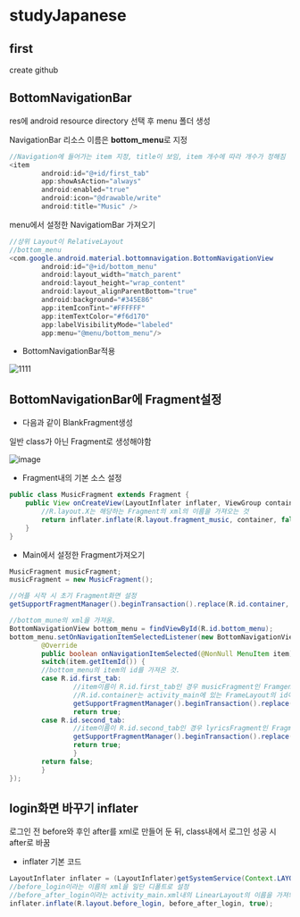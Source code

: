 # studyJapanese

<h2>first</h2>

create github

<h2>BottomNavigationBar</h2>

<p>res에 android resource directory 선택 후 menu 폴더 생성</p>
<p>NavigationBar 리소스 이름은 <b>bottom_menu</b>로 지정</p>

```java
//Navigation에 들어가는 item 지정, title이 보임, item 개수에 따라 개수가 정해짐
<item
        android:id="@+id/first_tab"
        app:showAsAction="always"
        android:enabled="true"
        android:icon="@drawable/write"
        android:title="Music" />
```

<p>menu에서 설정한 NavigatiomBar 가져오기</p>

```java
//상위 Layout이 RelativeLayout
//bottom_menu 
<com.google.android.material.bottomnavigation.BottomNavigationView
        android:id="@+id/bottom_menu"
        android:layout_width="match_parent"
        android:layout_height="wrap_content"
        android:layout_alignParentBottom="true"
        android:background="#345E86"
        app:itemIconTint="#FFFFFF"
        app:itemTextColor="#f6d170"
        app:labelVisibilityMode="labeled"
        app:menu="@menu/bottom_menu"/>
```

- BottomNavigationBar적용 

![1111](https://user-images.githubusercontent.com/71477375/157703614-3f25027e-5863-49f0-b76c-c286557fde95.PNG)

<h2>BottomNavigationBar에 Fragment설정</h2>

- 다음과 같이 BlankFragment생성
<p>일반 class가 아닌 Fragment로 생성해야함</p>

![image](https://user-images.githubusercontent.com/71477375/157809868-413e3f40-9907-4925-971f-ee7805ae66a3.png)

- Fragment내의 기본 소스 설정

```java
public class MusicFragment extends Fragment {
    public View onCreateView(LayoutInflater inflater, ViewGroup container, Bundle savedInstanceState) {
        //R.layout.X는 해당하는 Fragment의 xml의 이름을 가져오는 것
        return inflater.inflate(R.layout.fragment_music, container, false);
    }
}
```
        
- Main에서 설정한 Fragment가져오기


```java
MusicFragment musicFragment;
musicFragment = new MusicFragment();

//어플 시작 시 초기 Fragment화면 설정
getSupportFragmentManager().beginTransaction().replace(R.id.container, musicFragment).commit();

//bottom_mune의 xml을 가져옴.
BottomNavigationView bottom_menu = findViewById(R.id.bottom_menu);
bottom_menu.setOnNavigationItemSelectedListener(new BottomNavigationView.OnNavigationItemSelectedListener() {
        @Override
        public boolean onNavigationItemSelected(@NonNull MenuItem item) {
        switch(item.getItemId()) {
        //bottom_menu의 item의 id를 가져온 것.
        case R.id.first_tab:
                //item이름이 R.id.first_tab인 경우 musicFragment인 Framgent로 교체
                //R.id.container는 activity_main에 있는 FrameLayout의 id이름임.
                getSupportFragmentManager().beginTransaction().replace(R.id.container, musicFragment).commit();
                return true;
        case R.id.second_tab:
                //item이름이 R.id.second_tab인 경우 lyricsFragment인 Fragment
                getSupportFragmentManager().beginTransaction().replace(R.id.container, lyricsFragment).commit();
                return true;
                }
        return false;
        }
});
```

<h2>login화면 바꾸기 inflater</h2>

<p>로그인 전 before와 후인 after를 xml로 만들어 둔 뒤, class내에서 로그인 성공 시 after로 바꿈</p>

- inflater 기본 코드

```java
LayoutInflater inflater = (LayoutInflater)getSystemService(Context.LAYOUT_INFLATER_SERVICE);
//before_login이라는 이름의 xml을 일단 디폴트로 설정
//before_after_login이라는 activity_main.xml내의 LinearLayout의 이름을 가져와서, before_login.xml을 
inflater.inflate(R.layout.before_login, before_after_login, true);
```

